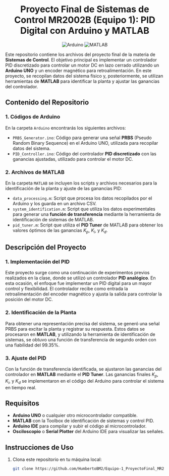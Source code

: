 <div align="center">

# Proyecto Final de Sistemas de Control MR2002B (Equipo 1): PID Digital con Arduino y MATLAB


![Arduino](https://img.shields.io/badge/-Arduino-00979D?style=for-the-badge&logo=Arduino&logoColor=white)
![MATLAB](https://img.shields.io/badge/MATLAB-red?style=for-the-badge&logo=mathworks
)
</div>




Este repositorio contiene los archivos del proyecto final de la materia de **Sistemas de Control**. El objetivo principal es implementar un controlador PID discretizado para controlar un motor DC en lazo cerrado utilizando un **Arduino UNO** y un encoder magnético para retroalimentación. En este proyecto, se recopilan datos del sistema físico y, posteriormente, se utilizan herramientas de **MATLAB** para identificar la planta y ajustar las ganancias del controlador.

## Contenido del Repositorio

### 1. **Códigos de Arduino**
En la carpeta `Arduino` encontrarás los siguientes archivos:
- `PRBS_Generator.ino`: Código para generar una señal **PRBS** (Pseudo Random Binary Sequence) en el Arduino UNO, utilizada para recopilar datos del sistema.
- `PID_Controller.ino`: Código del controlador **PID discretizado** con las ganancias ajustadas, utilizado para controlar el motor DC.

### 2. **Archivos de MATLAB**
En la carpeta `MATLAB` se incluyen los scripts y archivos necesarios para la identificación de la planta y ajuste de las ganancias PID:
- `data_processing.m`: Script que procesa los datos recopilados por el Arduino y los guarda en un archivo CSV.
- `system_identification.m`: Script que utiliza los datos experimentales para generar una **función de transferencia** mediante la herramienta de identificación de sistemas de MATLAB.
- `pid_tuner.m`: Script que utiliza el **PID Tuner** de MATLAB para obtener los valores óptimos de las ganancias $K_p$, $K_i$, y $K_d$.

## Descripción del Proyecto

### 1. **Implementación del PID**
Este proyecto surge como una continuación de experimentos previos realizados en la clase, donde se utilizó un controlador **PID analógico**. En esta ocasión, el enfoque fue implementar un PID digital para un mayor control y flexibilidad. El controlador recibe como entrada la retroalimentación del encoder magnético y ajusta la salida para controlar la posición del motor DC.

### 2. **Identificación de la Planta**
Para obtener una representación precisa del sistema, se generó una señal PRBS para excitar la planta y registrar su respuesta. Estos datos se procesaron en **MATLAB**, y utilizando la herramienta de identificación de sistemas, se obtuvo una función de transferencia de segundo orden con una fiabilidad del 99.35\%.

### 3. **Ajuste del PID**
Con la función de transferencia identificada, se ajustaron las ganancias del controlador en **MATLAB** mediante el **PID Tuner**. Las ganancias finales $K_p$, $K_i$, y $K_d$ se implementaron en el código del Arduino para controlar el sistema en tiempo real.

## Requisitos

- **Arduino UNO** o cualquier otro microcontrolador compatible.
- **MATLAB** con la Toolbox de identificación de sistemas y control PID.
- **Arduino IDE** para compilar y subir el código al microcontrolador.
- **Osciloscopio** o **Serial Plotter** del Arduino IDE para visualizar las señales.

## Instrucciones de Uso

1. Clona este repositorio en tu máquina local:
   ```bash
   git clone https://github.com/HumbertoBM2/Equipo-1_ProyectoFinal_MR2002B.402.git
